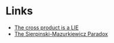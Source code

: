 # Links

- [The cross product is a LIE](https://www.youtube.com/watch?v=NM5QKDftp3g)
- [The Sierpinski-Mazurkiewicz Paradox](https://www.youtube.com/watch?v=hVaDTnrwCnk)
